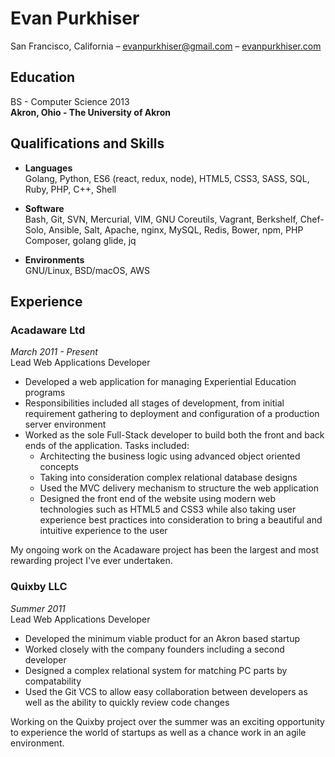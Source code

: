 # Evan Purkhiser

San Francisco, California –  evanpurkhiser@gmail.com – [evanpurkhiser.com](http://evanpurkhiser.com)

## Education

BS - Computer Science 2013  
**Akron, Ohio - The University of Akron**

## Qualifications and Skills

 - **Languages**  
   Golang, Python, ES6 (react, redux, node), HTML5, CSS3, SASS, SQL, Ruby, PHP,
   C++, Shell

 - **Software**  
   Bash, Git, SVN, Mercurial, VIM, GNU Coreutils, Vagrant, Berkshelf,
   Chef-Solo, Ansible, Salt, Apache, nginx, MySQL, Redis, Bower, npm, PHP
   Composer, golang glide, jq

 - **Environments**  
   GNU/Linux, BSD/macOS, AWS

## Experience

### Acadaware Ltd
*March 2011 - Present*  
Lead Web Applications Developer

 - Developed a web application for managing Experiential Education programs
 - Responsibilities included all stages of development, from initial requirement
   gathering to deployment and configuration of a production server environment
 - Worked as the sole Full-Stack developer to build both the front and back ends
   of the application. Tasks included:
    - Architecting the business logic using advanced object oriented concepts
    - Taking into consideration complex relational database designs
    - Used the MVC delivery mechanism to structure the web application
    - Designed the front end of the website using modern web technologies such as
      HTML5 and CSS3 while also taking user experience best practices into
      consideration to bring a beautiful and intuitive experience to the user

My ongoing work on the Acadaware project has been the largest and most
rewarding project I've ever undertaken.

### Quixby LLC
*Summer 2011*  
Lead Web Applications Developer

 - Developed the minimum viable product for an Akron based startup
 - Worked closely with the company founders including a second developer
 - Designed a complex relational system for matching PC parts by compatability
 - Used the Git VCS to allow easy collaboration between developers as well
   as the ability to quickly review code changes

Working on the Quixby project over the summer was an exciting opportunity to
experience the world of startups as well as a chance work in an agile
environment.
